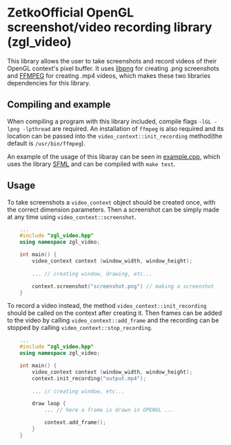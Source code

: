 # ZetkoOfficial OpenGL screenshot/video recording library (zgl_video)
This library allows the user to take screenshots and record videos of their OpenGL context's pixel buffer.
It uses [libpng](http://www.libpng.org/pub/png/libpng.html) for creating .png screenshots and [FFMPEG](https://www.ffmpeg.org/) for creating .mp4 videos, which makes these two libraries dependencies for this library.

## Compiling and example
When compiling a program with this library included, compile flags `-lGL -lpng -lpthread` are required. An installation of `ffmpeg` is also required and its location can be passed into the `video_context::init_recording` method(the default is `/usr/bin/ffmpeg`).

An example of the usage of this libaray can be seen in [example.cpp](./example.cpp), which uses the library [SFML](https://www.sfml-dev.org/) and can be compiled with `make test`.

## Usage
To take screenshots a `video_context` object should be created once, with the correct dimension parameters. Then a screenshot can be simply made at any time using `video_context::screenshot`.
```cpp
    ...
    #include "zgl_video.hpp"
    using namespace zgl_video;

    int main() {
        video_context context (window_width, window_height);
        
        ... // creating window, drawing, etc...

        context.screenshot("screenshot.png") // making a screenshot 
    }
``` 
To record a video instead, the method `video_context::init_recording` should be called on the context after creating it. Then frames can be added to the video by calling `video_context::add_frame` and the recording can be stopped by calling `video_context::stop_recording`.
```cpp
    ...
    #include "zgl_video.hpp"
    using namespace zgl_video;

    int main() {
        video_context context (window_width, window_height);
        context.init_recording("output.mp4");
        
        ... // creating window, etc...

        draw loop {
            ... // here a frame is drawn in OPENGL ...

            context.add_frame();
        }
    }
``` 


